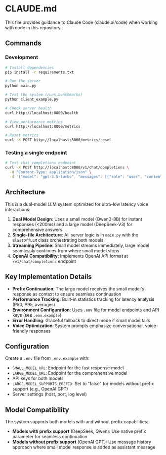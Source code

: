 # CLAUDE.md

This file provides guidance to Claude Code (claude.ai/code) when working with code in this repository.

## Commands

### Development
```bash
# Install dependencies
pip install -r requirements.txt

# Run the server
python main.py

# Test the system (runs benchmarks)
python client_example.py

# Check server health
curl http://localhost:8000/health

# View performance metrics
curl http://localhost:8000/metrics

# Reset metrics
curl -X POST http://localhost:8000/metrics/reset
```

### Testing a single endpoint
```bash
# Test chat completions endpoint
curl -X POST http://localhost:8000/v1/chat/completions \
  -H "Content-Type: application/json" \
  -d '{"model": "gpt-3.5-turbo", "messages": [{"role": "user", "content": "Hello"}], "stream": true}'
```

## Architecture

This is a dual-model LLM system optimized for ultra-low latency voice interactions:

1. **Dual Model Design**: Uses a small model (Qwen3-8B) for instant responses (<200ms) and a large model (DeepSeek-V3) for comprehensive answers
2. **Single-file Architecture**: All server logic is in `main.py` with the `BlastOffLLM` class orchestrating both models
3. **Streaming Pipeline**: Small model streams immediately, large model seamlessly continues from where small model stops
4. **OpenAI Compatibility**: Implements OpenAI API format at `/v1/chat/completions` endpoint

## Key Implementation Details

- **Prefix Continuation**: The large model receives the small model's response as context to ensure seamless continuation
- **Performance Tracking**: Built-in statistics tracking for latency analysis (P50, P95, averages)
- **Environment Configuration**: Uses `.env` file for model endpoints and API keys (see `.env.example`)
- **Error Handling**: Graceful fallback to direct mode if small model fails
- **Voice Optimization**: System prompts emphasize conversational, voice-friendly responses

## Configuration

Create a `.env` file from `.env.example` with:
- `SMALL_MODEL_URL`: Endpoint for the fast response model
- `LARGE_MODEL_URL`: Endpoint for the comprehensive model
- API keys for both models
- `LARGE_MODEL_SUPPORTS_PREFIX`: Set to "false" for models without prefix support (e.g., OpenAI GPT)
- Server settings (host, port, log level)

## Model Compatibility

The system supports both models with and without prefix capabilities:
- **Models with prefix support** (DeepSeek, Qwen): Use native prefix parameter for seamless continuation
- **Models without prefix support** (OpenAI GPT): Use message history approach where small model response is added as assistant message